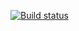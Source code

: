 [![Build status](https://ci.appveyor.com/api/projects/status/l6f0257nau39jb7k?svg=true)](https://ci.appveyor.com/project/Tatianared/bdd)
